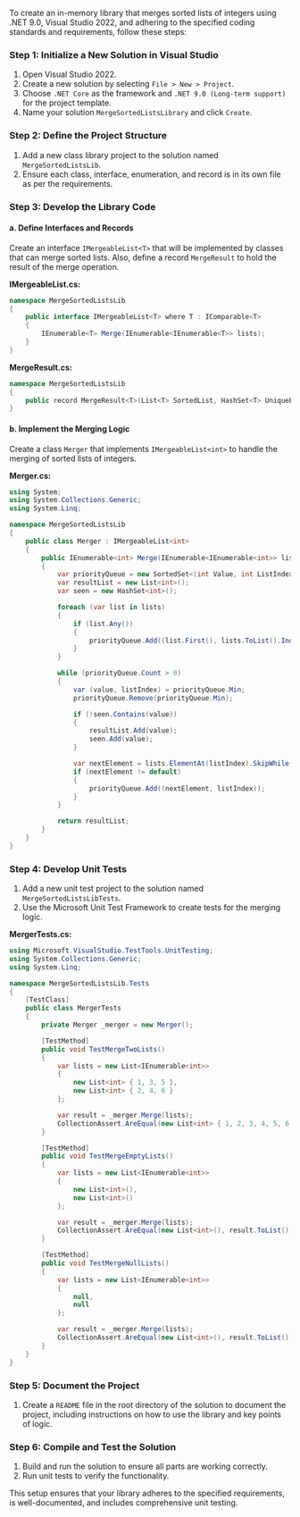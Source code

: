 ﻿ To create an in-memory library that merges sorted lists of integers using .NET 9.0, Visual Studio 2022, and adhering to the specified coding standards and requirements, follow these steps:

### Step 1: Initialize a New Solution in Visual Studio
1. Open Visual Studio 2022.
2. Create a new solution by selecting `File > New > Project`.
3. Choose `.NET Core` as the framework and `.NET 9.0 (Long-term support)` for the project template.
4. Name your solution `MergeSortedListsLibrary` and click `Create`.

### Step 2: Define the Project Structure
1. Add a new class library project to the solution named `MergeSortedListsLib`.
2. Ensure each class, interface, enumeration, and record is in its own file as per the requirements.

### Step 3: Develop the Library Code
#### a. Define Interfaces and Records
Create an interface `IMergeableList<T>` that will be implemented by classes that can merge sorted lists. Also, define a record `MergeResult` to hold the result of the merge operation.

**IMergeableList.cs:**
```csharp
namespace MergeSortedListsLib
{
    public interface IMergeableList<T> where T : IComparable<T>
    {
        IEnumerable<T> Merge(IEnumerable<IEnumerable<T>> lists);
    }
}
```

**MergeResult.cs:**
```csharp
namespace MergeSortedListsLib
{
    public record MergeResult<T>(List<T> SortedList, HashSet<T> UniqueElements);
}
```

#### b. Implement the Merging Logic
Create a class `Merger` that implements `IMergeableList<int>` to handle the merging of sorted lists of integers.

**Merger.cs:**
```csharp
using System;
using System.Collections.Generic;
using System.Linq;

namespace MergeSortedListsLib
{
    public class Merger : IMergeableList<int>
    {
        public IEnumerable<int> Merge(IEnumerable<IEnumerable<int>> lists)
        {
            var priorityQueue = new SortedSet<(int Value, int ListIndex)>();
            var resultList = new List<int>();
            var seen = new HashSet<int>();

            foreach (var list in lists)
            {
                if (list.Any())
                {
                    priorityQueue.Add((list.First(), lists.ToList().IndexOf(list)));
                }
            }

            while (priorityQueue.Count > 0)
            {
                var (value, listIndex) = priorityQueue.Min;
                priorityQueue.Remove(priorityQueue.Min);

                if (!seen.Contains(value))
                {
                    resultList.Add(value);
                    seen.Add(value);
                }

                var nextElement = lists.ElementAt(listIndex).SkipWhile(x => x == value).FirstOrDefault();
                if (nextElement != default)
                {
                    priorityQueue.Add((nextElement, listIndex));
                }
            }

            return resultList;
        }
    }
}
```

### Step 4: Develop Unit Tests
1. Add a new unit test project to the solution named `MergeSortedListsLibTests`.
2. Use the Microsoft Unit Test Framework to create tests for the merging logic.

**MergerTests.cs:**
```csharp
using Microsoft.VisualStudio.TestTools.UnitTesting;
using System.Collections.Generic;
using System.Linq;

namespace MergeSortedListsLib.Tests
{
    [TestClass]
    public class MergerTests
    {
        private Merger _merger = new Merger();

        [TestMethod]
        public void TestMergeTwoLists()
        {
            var lists = new List<IEnumerable<int>>
            {
                new List<int> { 1, 3, 5 },
                new List<int> { 2, 4, 6 }
            };

            var result = _merger.Merge(lists);
            CollectionAssert.AreEqual(new List<int> { 1, 2, 3, 4, 5, 6 }, result.ToList());
        }

        [TestMethod]
        public void TestMergeEmptyLists()
        {
            var lists = new List<IEnumerable<int>>
            {
                new List<int>(),
                new List<int>()
            };

            var result = _merger.Merge(lists);
            CollectionAssert.AreEqual(new List<int>(), result.ToList());
        }

        [TestMethod]
        public void TestMergeNullLists()
        {
            var lists = new List<IEnumerable<int>>
            {
                null,
                null
            };

            var result = _merger.Merge(lists);
            CollectionAssert.AreEqual(new List<int>(), result.ToList());
        }
    }
}
```

### Step 5: Document the Project
1. Create a `README` file in the root directory of the solution to document the project, including instructions on how to use the library and key points of logic.

### Step 6: Compile and Test the Solution
1. Build and run the solution to ensure all parts are working correctly.
2. Run unit tests to verify the functionality.

This setup ensures that your library adheres to the specified requirements, is well-documented, and includes comprehensive unit testing.